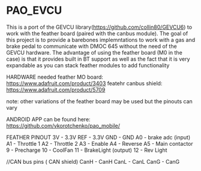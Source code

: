 PAO_EVCU
=====
This is a port of the GEVCU library(https://github.com/collin80/GEVCU6) to work with the feather board (paired with the canbus module).
The goal of this project is to provide a barebones implemntations to work with a gas and brake pedal to communicate with DMOC 645 without the need of the GEVCU hardware.
The advantage of using the feather board (M0 in the case) is that it provides built in BT support as well as the fact that it is very expandable as you can stack feather modules to add functionality

HARDWARE needed
feather MO board: https://www.adafruit.com/product/3403
featehr canbus shield: https://www.adafruit.com/product/5709

note: other variations of the feather board may be used but the pinouts can vary



ANDROID APP 
can be found here: https://github.com/vkorotchenko/pao_mobile/


FEATHER PINOUT
3V - 3.3V
REF - 3.3V
GND - GND
A0 - brake adc (input)
A1 - Throttle 1
A2 - Throttle 2
A3 - Enable
A4 - Reverse 
A5 - Main contactor
9 - Precharge
10 - CoolFan
11 - BrakeLight (output)
12  - Rev Light

//CAN bus pins ( CAN shield)
CanH - CanH
CanL - CanL
CanG - CanG